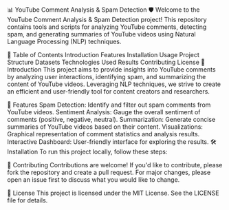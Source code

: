 📊 YouTube Comment Analysis & Spam Detection 🛡️
Welcome to the YouTube Comment Analysis & Spam Detection project! This repository contains tools and scripts for analyzing YouTube comments, detecting spam, and generating summaries of YouTube videos using Natural Language Processing (NLP) techniques.

📝 Table of Contents
Introduction
Features
Installation
Usage
Project Structure
Datasets
Technologies Used
Results
Contributing
License
🚀 Introduction
This project aims to provide insights into YouTube comments by analyzing user interactions, identifying spam, and summarizing the content of YouTube videos. Leveraging NLP techniques, we strive to create an efficient and user-friendly tool for content creators and researchers.

🌟 Features
Spam Detection: Identify and filter out spam comments from YouTube videos.
Sentiment Analysis: Gauge the overall sentiment of comments (positive, negative, neutral).
Summarization: Generate concise summaries of YouTube videos based on their content.
Visualizations: Graphical representation of comment statistics and analysis results.
Interactive Dashboard: User-friendly interface for exploring the results.
🛠️ Installation
To run this project locally, follow these steps:



🤝 Contributing
Contributions are welcome! If you'd like to contribute, please fork the repository and create a pull request. For major changes, please open an issue first to discuss what you would like to change.

📜 License
This project is licensed under the MIT License. See the LICENSE file for details.
